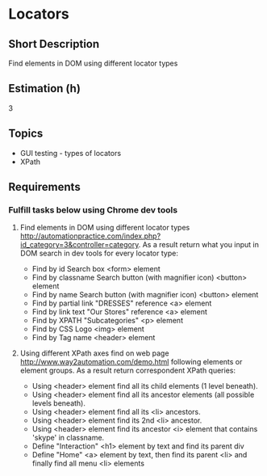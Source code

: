 # Locators

## Short Description

Find elements in DOM using different locator types

## Estimation (h)

3

## Topics

* GUI testing - types of locators
* XPath

## Requirements

### Fulfill tasks below using Chrome dev tools

1. Find elements in DOM using different locator types
    <http://automationpractice.com/index.php?id_category=3&controller=category>. As a result return what you input in DOM
    search in dev tools for every locator type:

    * Find by id Search box \<form> element
    * Find by classname Search button (with magnifier icon) \<button> element
    * Find by name Search button (with magnifier icon) \<button> element
    * Find by partial link "DRESSES" reference \<a> element
    * Find by link text "Our Stores" reference \<a> element
    * Find by XPATH "Subcategories" \<p> element
    * Find by CSS Logo \<img> element
    * Find by Tag name \<header> element

2. Using different XPath axes find on web page <http://www.way2automation.com/demo.html> following elements or element
    groups. As a result return correspondent XPath queries:

    * Using \<header> element find all its child elements (1 level beneath).
    * Using \<header> element find all its ancestor elements (all possible levels beneath).
    * Using \<header> element find all its \<li> ancestors.
    * Using \<header> element find its 2nd \<li> ancestor.
    * Using \<header> element find its ancestor \<i> element that contains 'skype' in classname.
    * Define "Interaction" \<h1> element by text and find its parent div
    * Define "Home" \<a> element by text, then find its parent \<li> and finally find all menu \<li> elements
